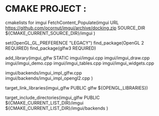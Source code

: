 # CMAKE PROJECT :

cmakelists for imgui
FetchContent_Populate(imgui
  URL https://github.com/ocornut/imgui/archive/docking.zip
  SOURCE_DIR ${CMAKE_CURRENT_SOURCE_DIR}/imgui
)

set(OpenGL_GL_PREFERENCE "LEGACY")
find_package(OpenGL 2 REQUIRED)
find_package(glfw3 REQUIRED)

add_library(imgui_glfw STATIC
  imgui/imgui.cpp
  imgui/imgui_draw.cpp
  imgui/imgui_demo.cpp
  imgui/imgui_tables.cpp
  imgui/imgui_widgets.cpp

  imgui/backends/imgui_impl_glfw.cpp
  imgui/backends/imgui_impl_opengl2.cpp
)

target_link_libraries(imgui_glfw PUBLIC glfw ${OPENGL_LIBRARIES})

target_include_directories(imgui_glfw
PUBLIC
  ${CMAKE_CURRENT_LIST_DIR}/imgui
  ${CMAKE_CURRENT_LIST_DIR}/imgui/backends
)
